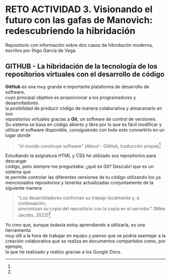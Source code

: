 # RETO ACTIVIDAD 3. Visionando el futuro con las gafas de Manovich: redescubriendo la hibridación

Repositorio con información sobre dos casos de hibridación moderna, escritos por Íñigo García de Vega.

## GITHUB - La hibridación de la tecnología de los repositorios virtuales con el desarrollo de código

**GitHub** es una muy grande e importante plataforma de desarrollo de software,   
cuyo principal objetivo es proporcionar a los programadores y desarrolladores  
la posibilidad de producir código de manera colaborativa y almacenarlo en sus  
repositorios virtuales gracias a **Git**, un software de control de versiones.  
Su sistema se basa en código abierto y libre por lo que es fácil modificar y  
utilizar el software disponible, consiguiendo con todo esto convertirlo en un  
lugar donde 
> "el mundo construye software" (*About* - GitHub, traducción propia)[^1]

Estudiando la asignatura HTML y CSS he utilizado sus repositorios para descargar  
código, pero siempre me preguntaba: ¿qué es Git? Descubrí que es un sistema que  
te permite controlar las diferentes versiones de tu código utilizando los ya  
mencionados repositorios y tenerlas actualizadas conjuntamente de la siguiente manera: 
> "Los desarrolladores confirman su trabajo localmente y, a continuación,  
sincronizan su copia del repositorio con la copia en el servidor." (Mike Jacobs, 2022)[^2]

Yo creo que, aunque todavía estoy aprendiendo a utilizarla, es una herramienta  
muy útil a la hora de trabajar en equipo y pienso que se podría asemejar a la   
creación colaborativa que se realiza en documentos compartidos como, por ejemplo,   
la que he realizado y realizo gracias a los Google Docs.







[^1]:
[^2]: 
